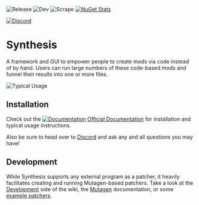 ![Release](https://github.com/Mutagen-Modding/Synthesis/workflows/Release/badge.svg) ![Dev](https://github.com/Mutagen-Modding/Synthesis/workflows/Dev/badge.svg) ![Scrape](https://github.com/Mutagen-Modding/Synthesis.Registry/workflows/Scrape/badge.svg) [![NuGet Stats](https://img.shields.io/nuget/v/Synthesis.Bethesda.svg)](https://www.nuget.org/packages/Synthesis.Bethesda)

[![Discord](https://discordapp.com/api/guilds/759302581448474626/widget.png)](https://discord.gg/53KMEsW)

# Synthesis
A framework and GUI to empower people to create mods via code instead of by hand.  Users can run large numbers of these code-based mods and funnel their results into one or more files. 

![Typical Usage](https://i.imgur.com/Wj2fGaF.gif)

## Installation
Check out the [![Documentation](https://i.imgur.com/DGoSrNg.png)](https://mutagen-modding.github.io/Synthesis/Installation/) [Official Documentation](https://mutagen-modding.github.io/Synthesis/Installation/) for installation and typical usage instructions.

Also be sure to head over to [Discord](https://discord.gg/53KMEsW) and ask any and all questions you may have!

## Development
While Synthesis supports any external program as a patcher, it heavily facilitates creating and running Mutagen-based patchers.
Take a look at the [Development](https://mutagen-modding.github.io/Synthesis/devs/Create-a-Patcher/) side of the wiki, the [Mutagen](https://mutagen-modding.github.io/Mutagen/) documentation, or some [example patchers](https://github.com/Mutagen-Modding/Synthesis/network/dependents?package_id=UGFja2FnZS0xMzg1MjY1MjYz).
